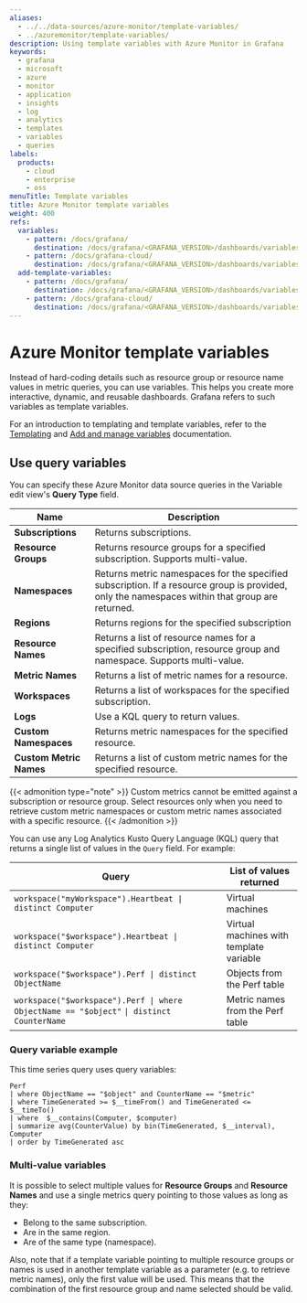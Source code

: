 ```yaml
---
aliases:
  - ../../data-sources/azure-monitor/template-variables/
  - ../azuremonitor/template-variables/
description: Using template variables with Azure Monitor in Grafana
keywords:
  - grafana
  - microsoft
  - azure
  - monitor
  - application
  - insights
  - log
  - analytics
  - templates
  - variables
  - queries
labels:
  products:
    - cloud
    - enterprise
    - oss
menuTitle: Template variables
title: Azure Monitor template variables
weight: 400
refs:
  variables:
    - pattern: /docs/grafana/
      destination: /docs/grafana/<GRAFANA_VERSION>/dashboards/variables/
    - pattern: /docs/grafana-cloud/
      destination: /docs/grafana/<GRAFANA_VERSION>/dashboards/variables/
  add-template-variables:
    - pattern: /docs/grafana/
      destination: /docs/grafana/<GRAFANA_VERSION>/dashboards/variables/add-template-variables/
    - pattern: /docs/grafana-cloud/
      destination: /docs/grafana/<GRAFANA_VERSION>/dashboards/variables/add-template-variables/
---
```


# Azure Monitor template variables

Instead of hard-coding details such as resource group or resource name values in metric queries, you can use variables.
This helps you create more interactive, dynamic, and reusable dashboards.
Grafana refers to such variables as template variables.

For an introduction to templating and template variables, refer to the [Templating](ref:variables) and [Add and manage variables](ref:add-template-variables) documentation.

## Use query variables

You can specify these Azure Monitor data source queries in the Variable edit view's **Query Type** field.

| Name                    | Description                                                                                                                                    |
| ----------------------- | ---------------------------------------------------------------------------------------------------------------------------------------------- |
| **Subscriptions**       | Returns subscriptions.                                                                                                                         |
| **Resource Groups**     | Returns resource groups for a specified subscription. Supports multi-value.                                                                    |
| **Namespaces**          | Returns metric namespaces for the specified subscription. If a resource group is provided, only the namespaces within that group are returned. |
| **Regions**             | Returns regions for the specified subscription                                                                                                 |
| **Resource Names**      | Returns a list of resource names for a specified subscription, resource group and namespace. Supports multi-value.                             |
| **Metric Names**        | Returns a list of metric names for a resource.                                                                                                 |
| **Workspaces**          | Returns a list of workspaces for the specified subscription.                                                                                   |
| **Logs**                | Use a KQL query to return values.                                                                                                              |
| **Custom Namespaces**   | Returns metric namespaces for the specified resource.                                                                                          |
| **Custom Metric Names** | Returns a list of custom metric names for the specified resource.                                                                              |

{{< admonition type="note" >}}
Custom metrics cannot be emitted against a subscription or resource group. Select resources only when you need to retrieve custom metric namespaces or custom metric names associated with a specific resource.
{{< /admonition >}}

You can use any Log Analytics Kusto Query Language (KQL) query that returns a single list of values in the `Query` field.
For example:

| Query                                                                                     | List of values returned                 |
| ----------------------------------------------------------------------------------------- | --------------------------------------- |
| `workspace("myWorkspace").Heartbeat \| distinct Computer`                                 | Virtual machines                        |
| `workspace("$workspace").Heartbeat \| distinct Computer`                                  | Virtual machines with template variable |
| `workspace("$workspace").Perf \| distinct ObjectName`                                     | Objects from the Perf table             |
| `workspace("$workspace").Perf \| where ObjectName == "$object"` `\| distinct CounterName` | Metric names from the Perf table        |

### Query variable example

This time series query uses query variables:

```kusto
Perf
| where ObjectName == "$object" and CounterName == "$metric"
| where TimeGenerated >= $__timeFrom() and TimeGenerated <= $__timeTo()
| where  $__contains(Computer, $computer)
| summarize avg(CounterValue) by bin(TimeGenerated, $__interval), Computer
| order by TimeGenerated asc
```

### Multi-value variables

It is possible to select multiple values for **Resource Groups** and **Resource Names** and use a single metrics query pointing to those values as long as they:

- Belong to the same subscription.
- Are in the same region.
- Are of the same type (namespace).

Also, note that if a template variable pointing to multiple resource groups or names is used in another template variable as a parameter (e.g. to retrieve metric names), only the first value will be used. This means that the combination of the first resource group and name selected should be valid.
